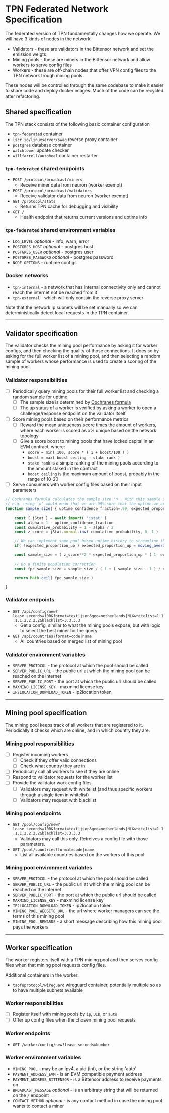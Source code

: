 # TPN Federated Network Specification

The federated version of TPN fundamentally changes how we operate. We will have 3 kinds of nodes in the network:

- Validators - these are validators in the Bittensor network and set the emission weigts
- Mining pools - these are miners in the Bittensor network and allow workers to serve config files
- Workers - these are off-chain nodes that offer VPN config files to the TPN network trough mining pools

These nodes will be controlled through the same codebase to make it easier to share code and deploy docker images. Much of the code can be recycled after refactoring.

## Shared specification

The TPN stack consists of the following basic container configuration

- `tpn-federated` container
- `lscr.io/linuxserver/swag` reverse proxy container
- `postgres` database container
- `watchtower` update checker
- `willfarrell/autoheal` container restarter 

### `tpn-federated` shared endpoints

- `POST /protocol/broadcast/miners`
  - Receive miner data from neuron (worker exempt)
- `POST /protocol/broadcast/validators`
  - Receive validator data from neuron (worker exempt)
- `GET /protocol/stats`
  - Returns TPN cache for debugging and visibility
- `GET /`
  - Health endpoint that returns current versions and uptime info

### `tpn-federated` shared environment variables

- `LOG_LEVEL` *optional* - info, warn, error
- `POSTGRES_HOST` *optional* - postgres host
- `POSTGRES_USER` *optional* - postgres user
- `POSTGRES_PASSWORD` *optional* - postgres password
- `NODE_OPTIONS` - runtime configs

### Docker networks

- `tpn-internal` - a network that has internal connectivity only and cannot reach the internet not be reached from it
- `tpn-external` - which will only contain the reverse proxy server

Note that the network ip subnets will be set manually so we can deterministically detect local requests in the TPN container.

----------------------------------------------------------------------------------------------------

## Validator specification

The validator checks the mining pool performance by asking it for worker configs, and then checking the quality of those connections. It does so by asking for the full worker list of a mining pool, and then selecting a random sample of workers whose performance is used to create a scoring of the mining pool.

### Validator responsibilities

- [ ] Periodically query mining pools for their full worker list and checking a random sample for uptime
  - [ ] The sample size is determined by [Cochranes formula](https://en.wikipedia.org/wiki/Cochran%27s_theorem)
  - [ ] The up status of a worker is verified by asking a worker to open a challenge/response endpoint on the validator itself
- [ ] Score mining pools based on their performance metrics
  - [ ] Reward the mean uniqueness score times the amount of workers, where each worker is scored as x% unique based on the network topology
  - [ ] Give a score boost to mining pools that have locked capital in an EVM contract, where:
    - `score = min( 100, score * ( 1 + boost/100 ) )`
    - `boost = max( boost ceiling - stake rank )`
    - `stake rank` is a simple ranking of the mining pools according to the amount staked in the contract
    - `boost ceiling` is the maximum amount of boost, probably in the range of 10-20
- [ ] Serve consumers with worker config files based on their input parameters

```js
// Cochranes formula calculates the sample size 'n'. With this sample size, we can be 'uptime_confidence_fraction' confident that our *measured* uptime from the sample will be within 'error_margin' of the *true* uptime of the entire node population.
// e.g. using 'n' would mean that we are 99% sure that the uptime we are measuring from the sample is within 5% of the real uptime
function sample_size( { uptime_confidence_fraction=.99, expected_proportion_up=.99, error_margin=.05, node_count } ) {

    const { jStat } = await import( 'jstat' )
    const alpha = 1 - uptime_confidence_fraction
    const cumulative_probability = 1 - alpha / 2
    const z_score = jStat.normal.inv( cumulative_probability, 0, 1 )

    // We can implement some pool based uptime history to streamline the formula
    if( !expected_proportion_up ) expected_proportion_up = moving_average_of_estimated_pool_up_fraction()

    const sample_size = ( z_score**2 * expected_proportion_up * ( 1- expected_proportion_up ) ) / error_margin**2

    // Do a finite population correction
    const fpc_sample_size = sample_size / ( 1 + ( sample_size - 1 ) / node_count )

    return Math.ceil( fpc_sample_size )

}
```

### Validator endpoints

- `GET /api/config/new?lease_seconds=100&format=text|json&geo=netherlands|NL&whitelist=1.1.1.1,2.2.2.2&blacklist=3.3.3.3`
  - Get a config, similar to what the mining pools expose, but with logic to select the best miner for the query
- `GET /api/countries?format=code|name`
  - All countries based on merged list of mining pool

### Validator environment variables

- `SERVER_PROTOCOL` - the protocol at which the pool should be called
- `SERVER_PUBLIC_URL` - the public url at which the mining pool can be reached on the internet
- `SERVER_PUBLIC_PORT` - the port at which the public url should be called
- `MAXMIND_LICENSE_KEY` - maxmind license key
- `IP2LOCATION_DOWNLOAD_TOKEN` - ip2location token

----------------------------------------------------------------------------------------------------

## Mining pool specification

The mining pool keeps track of all workers that are registered to it. Periodically it checks which are online, and in which country they are.

### Mining pool responsibilities

- [ ] Register incoming workers
  - [ ] Check if they offer valid connections
  - [ ] Check what country they are in
- [ ] Periodically call all workers to see if they are online
- [ ] Respond to validator requests for the worker list
- [ ] Provide the validator work config files
  - [ ] Validators may request with whitelist (and thus specific workers through a single item in whitelist)
  - [ ] Validators may request with blacklist

### Mining pool endpoints

- `GET /pool/config/new?lease_seconds=100&format=text|json&geo=netherlands|NL&whitelist=1.1.1.1,2.2.2.2&blacklist=3.3.3.3`
  - Validators may call this only. Retreives a config file with those parameters.
- `GET /pool/countries?format=code|name`
  - List all available countries based on the workers of this pool

### Mining pool environment variables

- `SERVER_PROTOCOL` - the protocol at which the pool should be called
- `SERVER_PUBLIC_URL` - the public url at which the mining pool can be reached on the internet
- `SERVER_PUBLIC_PORT` - the port at which the public url should be called
- `MAXMIND_LICENSE_KEY` - maxmind license key
- `IP2LOCATION_DOWNLOAD_TOKEN` - ip2location token
- `MINING_POOL_WEBSITE_URL` - the url where worker managers can see the terms of this mining pool
- `MINING_POOL_REWARDS` - a short message describing how this mining pool pays the workers

----------------------------------------------------------------------------------------------------

## Worker specification

The worker registers itself with a TPN mining pool and then serves config files when that mining pool requests config files.

Additional containers in the worker:

- `taofuprotocol/wireguard` wireguard container, potentially multiple so as to have multiple subnets available

### Worker responsibilities

- [ ] Register itself with mining pools by `ip`, `UID`, or `auto`
- [ ] Offer up config files when the chosen mining pool requests

### Worker endpoints

- `GET /worker/config/new?lease_seconds=Number`

### Worker environment variables

- `MINING_POOL` - may be an ipv4, a uid (int), or the string 'auto'
- `PAYMENT_ADDRESS_EVM` - is an EVM compatible payment address
- `PAYMENT_ADDRESS_BITTENSOR` - is a Bittensor address to receive payments on
- `BROADCAST_MESSAGE` *optional* - is an arbitraty string that will be returned on the `/` endpoint
- `CONTACT_METHOD` *optional* - is any contact method in case the mining pool wants to contact a miner